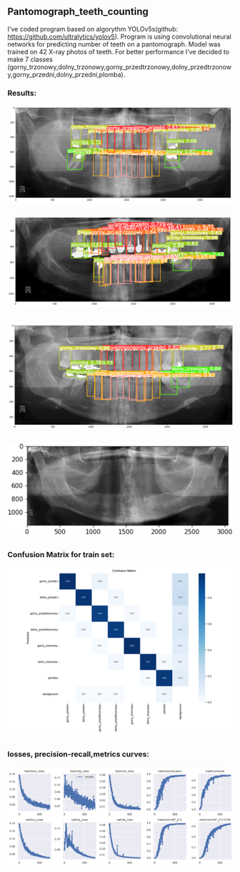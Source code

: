 ## Pantomograph_teeth_counting

I've coded program based on algorythm YOLOv5s(github: https://github.com/ultralytics/yolov5). Program is using convolutional neural networks for
predicting number of teeth on a pantomograph. Model was trained on 42 X-ray photos of teeth. For better performance I've decided to make 7 classes
(gorny_trzonowy,dolny_trzonowy,gorny_przedtrzonowy,dolny_przedtrzonowy,gorny_przedni,dolny_przedni,plomba). 
### Results:
![zeby1.png](https://github.com/micpow1cc/Pantomograph_teeth_counting/blob/main/zeby1.png)
##  
![zeby2.png](https://github.com/micpow1cc/Pantomograph_teeth_counting/blob/main/Img/zeby2.png)
##
![zeby2.png](https://github.com/micpow1cc/Pantomograph_teeth_counting/blob/main/Img/zeby3.png)
##
![zeby2.png](https://github.com/micpow1cc/Pantomograph_teeth_counting/blob/main/Img/zeby4.png)
##
### Confusion Matrix for train set:

![conf](https://github.com/micpow1cc/Pantomograph_teeth_counting/blob/main/Img/confusion_matrix.png)

##
### losses, precision-recall,metrics curves:

![conf](https://github.com/micpow1cc/Pantomograph_teeth_counting/blob/main/Img/results1.png)
